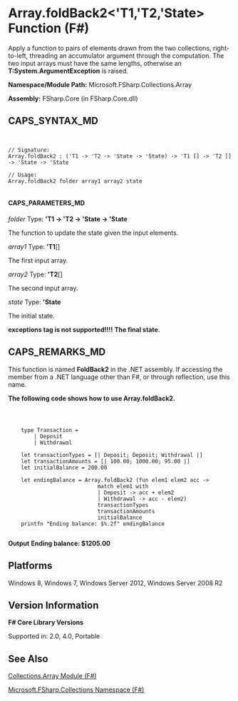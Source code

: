 # Array.foldBack2<'T1,'T2,'State> Function (F#)

Apply a function to pairs of elements drawn from the two collections, right-to-left, threading an accumulator argument through the computation. The two input arrays must have the same lengths, otherwise an **T:System.ArgumentException** is raised.

**Namespace/Module Path:** Microsoft.FSharp.Collections.Array

**Assembly:** FSharp.Core (in FSharp.Core.dll)


## CAPS_SYNTAX_MD



```


// Signature:
Array.foldBack2 : ('T1 -> 'T2 -> 'State -> 'State) -> 'T1 [] -> 'T2 [] -> 'State -> 'State

// Usage:
Array.foldBack2 folder array1 array2 state


```



#### CAPS_PARAMETERS_MD
*folder*
Type: **'T1 -&gt; 'T2 -&gt; 'State -&gt; 'State**


The function to update the state given the input elements.


*array1*
Type: **'T1**[[]](http://msdn.microsoft.com/en-us/library/def20292-9aae-4596-9275-b94e594f8493)


The first input array.


*array2*
Type: **'T2**[[]](http://msdn.microsoft.com/en-us/library/def20292-9aae-4596-9275-b94e594f8493)


The second input array.


*state*
Type: **'State**


The initial state.



**exceptions tag is not supported!!!!**
**The final state.**
## CAPS_REMARKS_MD
This function is named **FoldBack2** in the .NET assembly. If accessing the member from a .NET language other than F#, or through reflection, use this name.

**The following code shows how to use Array.foldBack2.**


```



    type Transaction =
        | Deposit
        | Withdrawal

    let transactionTypes = [| Deposit; Deposit; Withdrawal |]
    let transactionAmounts = [| 100.00; 1000.00; 95.00 |]
    let initialBalance = 200.00

    let endingBalance = Array.foldBack2 (fun elem1 elem2 acc ->
                            match elem1 with
                            | Deposit -> acc + elem2
                            | Withdrawal -> acc - elem2)
                            transactionTypes
                            transactionAmounts
                            initialBalance
    printfn "Ending balance: $%.2f" endingBalance


```



**Output**
**Ending balance: $1205.00**
## Platforms
Windows 8, Windows 7, Windows Server 2012, Windows Server 2008 R2


## Version Information
**F# Core Library Versions**

Supported in: 2.0, 4.0, Portable




## See Also
[Collections.Array Module &#40;F&#35;&#41;](Collections.Array+Module+%28F%23%29.md)

[Microsoft.FSharp.Collections Namespace &#40;F&#35;&#41;](Microsoft.FSharp.Collections+Namespace+%28F%23%29.md)

